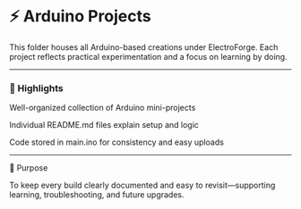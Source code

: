 <h1>⚡ Arduino Projects</h1>

This folder houses all Arduino-based creations under ElectroForge.
Each project reflects practical experimentation and a focus on learning by doing.
<hr>
<h3>📌 Highlights</h3>

Well-organized collection of Arduino mini-projects

Individual README.md files explain setup and logic

Code stored in main.ino for consistency and easy uploads
<hr>
📂 Purpose

To keep every build clearly documented and easy to revisit—supporting learning, troubleshooting, and future upgrades.
